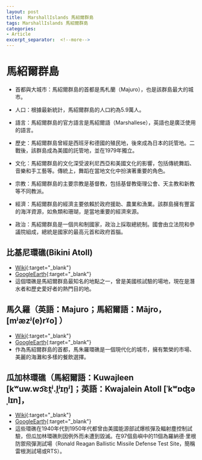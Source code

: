 ```yaml
---
layout: post
title:  MarshallIslands 馬紹爾群島
tags: MarshallIslands 馬紹爾群島 
categories:
- Article
excerpt_separator:  <!--more-->
---
```

# 馬紹爾群島
- 首都與大城市：馬紹爾群島的首都是馬札蘭（Majuro），也是該群島最大的城市。

- 人口：根據最新統計，馬紹爾群島的人口約為5.9萬人。

- 語言：馬紹爾群島的官方語言是馬紹爾語（Marshallese），英語也是廣泛使用的語言。

- 歷史：馬紹爾群島曾經是西班牙和德國的殖民地，後來成為日本的託管地。二戰後，該群島成為美國的託管地，並在1979年獨立。

- 文化：馬紹爾群島的文化深受波利尼西亞和美國文化的影響，包括傳統舞蹈、音樂和手工藝等。傳統上，舞蹈在當地文化中扮演著重要的角色。

- 宗教：馬紹爾群島的主要宗教是基督教，包括基督教衛理公會、天主教和新教等不同教派。

- 經濟：馬紹爾群島的經濟主要依賴於政府援助、農業和漁業。該群島擁有豐富的海洋資源，如魚類和珊瑚，是當地重要的經濟來源。

- 政治：馬紹爾群島是一個共和制國家，政治上採取總統制。國會由立法院和參議院組成，總統是國家的最高元首和政府首腦。

## 比基尼環礁(Bikini Atoll)
- [Wiki](https://zh.wikipedia.org/zh-tw/%E6%AF%94%E5%9F%BA%E5%B0%BC%E7%8E%AF%E7%A4%81 "Wiki"){:target="_blank"} 
- [GoogleEarth](https://earth.google.com/web/search/Bikini+Atoll/@11.60400163,165.38404834,-0.80625578a,91099.89457765d,34.9999964y,0h,0t,0r/ "GoogleEarth"){:target="_blank"} 
- 這個環礁是馬紹爾群島最知名的地點之一，曾是美國核試驗的場地，現在是潛水者和歷史愛好者的熱門目的地。

## 馬久羅（英語：Majuro；馬紹爾語：Mājro，[mʲæzʲ(e)rˠo] ）
- [Wiki](https://zh.wikipedia.org/zh-tw/%E9%A6%AC%E4%B9%85%E7%BE%85 "Wiki"){:target="_blank"} 
- [GoogleEarth](https://earth.google.com/web/search/Majuro+Atoll/@7.08163001,171.358986,0.59131255a,78426.22021593d,34.99999993y,0h,0t,0r/ "GoogleEarth"){:target="_blank"} 
- 作為馬紹爾群島的首都，馬朱羅環礁是一個現代化的城市，擁有繁榮的市場、美麗的海灘和多樣的餐飲選擇。

## 瓜加林環礁（馬紹爾語：Kuwajleen [kʷuw.wɔ͡ɛt̪ʲ.l̪ʲɪn̪ʲ]；英語：Kwajalein Atoll [ˈkʷɒʤəˌlɪn]，
- [Wiki](https://zh.wikipedia.org/zh-tw/%E7%93%9C%E5%8A%A0%E6%9E%97%E7%92%B0%E7%A4%81 "Wiki"){:target="_blank"} 
- [GoogleEarth](https://earth.google.com/web/search/Kwajalein+Atoll,+%e5%a4%b8%e8%b4%be%e6%9e%97%e7%8e%af%e7%a4%81%e9%a6%ac%e7%b4%b9%e7%88%be%e7%be%a4%e5%b3%b6/@8.72266788,167.73365446,5.09153874a,5655.97617058d,34.99999885y,0h,0t,0r/ "GoogleEarth"){:target="_blank"} 
- 這些環礁在1940年代到1950年代都曾由美國能源部試爆核彈及輻射塵控制試驗，但瓜加林環礁則因例外而未遭到毀滅。在97個島嶼中的11個為羅納德·里根防禦飛彈測試場（Ronald Reagan Ballistic Missile Defense Test Site，簡稱雷根測試場或RTS）。


